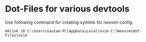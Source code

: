 # Dot-Files for various devtools

Use following command for creating symlink for neovim config
```
mklink /D C:\Users\Gautam-PC\AppData\Local\nvim C:\Neovim\Dot-Files\nvim
```

